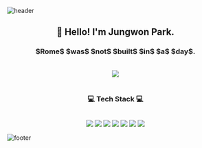 ![header](https://capsule-render.vercel.app/api?type=waving&&color=0:ffdb8a,100:c5eaf2&height=100&section=header&fontSize=90)

<h2 align="center">👋 Hello! I'm Jungwon Park. </h2>
<h3 align="center">$Rome$  $was$   $not$  $built$   $in$  $a$  $day$.</h3>
<div align = "center">

<!-- <img src="https://images.velog.io/images/wooogie/profile/2f9a7f2f-5f6f-4b08-b3f5-f809807437a2/%EB%9A%B1%EC%9D%B49.jpg"> -->
<!-- <h3>Welcome to my page!</h3> -->
<br>
<a href="https://bohodays.github.io/Portfolio/" target="_blank"><img src="https://img.shields.io/badge/Portfolio-9cf?style=for-the-badge&logoColor=white&link=https://bohodays.github.io/Portfolio/"/></a>
</div>

<div align = "center"><br/>
<h3>💻 Tech Stack 💻</h3><br/>


<img cursor="default" src="https://img.shields.io/badge/html5-E34F26?style=for-the-badge&logo=html5&logoColor=white">
<img cursor="default" src="https://img.shields.io/badge/css-1572B6?style=for-the-badge&logo=css3&logoColor=white">
<img cursor="default" src="https://img.shields.io/badge/javascript-F7DF1E?style=for-the-badge&logo=javascript&logoColor=black">
<img cursor="default" src="https://img.shields.io/badge/react-76b4ff?style=for-the-badge&logo=react&logoColor=white"> 
<img cursor="default" src="https://img.shields.io/badge/vue.js-a8cda7?style=for-the-badge&logo=vue.js&logoColor=black">
<img cursor="default" src="https://img.shields.io/badge/python-FFCA28?style=for-the-badge&logo=python&logoColor=black">
<img cursor="default" src="https://img.shields.io/badge/django-092E20?style=for-the-badge&logo=django&logoColor=white">
</div>


![footer](https://capsule-render.vercel.app/api?type=waving&&color=0:ffdb8a,100:c5eaf2&height=100&section=footer&fontSize=90)
